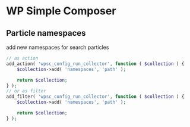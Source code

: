 # WP Simple Composer


## Particle namespaces
add new namespaces for search particles
```php
// as action
add_action( 'wpsc_config_run_collector', function ( $collection ) {
	$collection->add( 'namespaces', 'path' );

	return $collection;
} );
// or as filter
add_filter( 'wpsc_config_run_collector', function ( $collection ) {
	$collection->add( 'namespaces', 'path' );

	return $collection;
} );
```